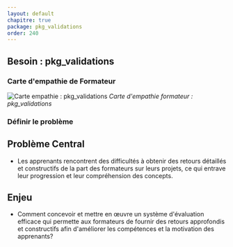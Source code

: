 ```yaml
---
layout: default
chapitre: true
package: pkg_validations
order: 240
---
```


## Besoin : pkg_validations 

### Carte d'empathie de Formateur


![Carte empathie : pkg_validations](/soli-lms/Besoin/pkg_validations/Carte-empathie.svg)
*Carte d'empathie formateur : pkg_validations*



### Définir le problème

## Problème Central
- Les apprenants rencontrent des difficultés à obtenir des retours détaillés et constructifs de la part des formateurs sur leurs projets, ce qui entrave leur progression et leur compréhension des concepts.

## Enjeu
- Comment concevoir et mettre en œuvre un système d'évaluation efficace qui permette aux formateurs de fournir des retours approfondis et constructifs afin d'améliorer les compétences et la motivation des apprenants?
